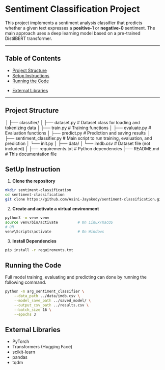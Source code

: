 # Sentiment Classification Project

This project implements a sentiment analysis classifier that predicts whether a given text expresses a **positive-1** or **negative-0** sentiment. The main approach uses a deep learning model based on a pre-trained DistilBERT transformer.

---

## Table of Contents

- [Project Structure](#project-structure)  
- [Setup Instructions](#setup-instructions)  
- [Running the Code](#running-the-code)  
<!-- - [LLM-based Approach](#llm-based-approach)   -->
- [External Libraries](#external-libraries)  

---

## Project Structure
│
├── classifier/
│ ├── dataset.py # Dataset class for loading and tokenizing data
│ ├── train.py # Training functions
│ ├── evaluate.py # Evaluation functions
│ ├── predict.py # Prediction and saving results
│ ├── sentiment_classifier.py # Main script to run training, evaluation, and prediction
│ └── init.py
│
├── data/
│ └── imdb.csv # Dataset file (not included)
│
├── requirements.txt # Python dependencies
├── README.md # This documentation file


## SetUp Instruction

1. **Clone the repository**

```bash
mkdir sentiment-classification
cd sentiment-classification
git clone https://github.com/Asini-Jayakody/sentiment-classification.git
```

2. **Create and activate a virtual environment**

```bash
python3 -m venv venv
source venv/bin/activate         # On Linux/macOS
# OR
venv\Scripts\activate            # On Windows
```

3. **Install Dependencies**

```bash
pip install -r requirements.txt
```

## Running the Code

Full model training, evaluating and predicting can done by running the following command.

```bash
python -m arg_sentiment_classifier \
    --data_path ../data/imdb.csv \
    --model_save_path ../saved_model/ \
    --output_csv_path ../results.csv \
    --batch_size 16 \
    --epochs 3
```

## External Libraries

- PyTorch 
- Transformers (Hugging Face)
- scikit-learn
- pandas
- tqdm
